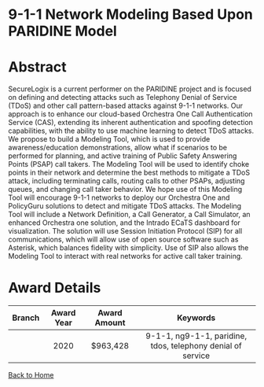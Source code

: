 
9-1-1 Network Modeling Based Upon PARIDINE Model
================================================

# Abstract


SecureLogix is a current performer on the PARIDINE project and is focused on defining and detecting attacks such as Telephony Denial of Service (TDoS) and other call pattern-based attacks against 9-1-1 networks. Our approach is to enhance our cloud-based Orchestra One Call Authentication Service (CAS), extending its inherent authentication and spoofing detection capabilities, with the ability to use machine learning to detect TDoS attacks. We propose to build a Modeling Tool, which is used to provide awareness/education demonstrations, allow what if scenarios to be performed for planning, and active training of Public Safety Answering Points (PSAP) call takers. The Modeling Tool will be used to identify choke points in their network and determine the best methods to mitigate a TDoS attack, including terminating calls, routing calls to other PSAPs, adjusting queues, and changing call taker behavior. We hope use of this Modeling Tool will encourage 9-1-1 networks to deploy our Orchestra One and PolicyGuru solutions to detect and mitigate TDoS attacks. The Modeling Tool will include a Network Definition, a Call Generator, a Call Simulator, an enhanced Orchestra one solution, and the Intrado ECaTS dashboard for visualization. The solution will use Session Initiation Protocol (SIP) for all communications, which will allow use of open source software such as Asterisk, which balances fidelity with simplicity. Use of SIP also allows the Modeling Tool to interact with real networks for active call taker training.  

# Award Details

|Branch|Award Year|Award Amount|Keywords|
| :---: | :---: | :---: | :---: |
||2020|$963,428|9-1-1, ng9-1-1, paridine, tdos, telephony denial of service|
  
  


[Back to Home](https://github.com/chrischow/dod_sbir_awards#1800)